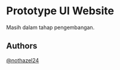 # Prototype UI Website
Masih dalam tahap pengembangan. 


## Authors
[@nothazel24](https://www.github.com/nothazel24)